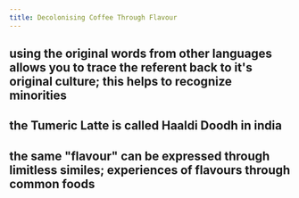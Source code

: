 ```yaml
---
title: Decolonising Coffee Through Flavour
---
```


## using the original words from other languages allows you to trace the referent back to it's original culture; this helps to recognize minorities
## the Tumeric Latte is called Haaldi Doodh in india
## the same "flavour" can be expressed through limitless similes; experiences of flavours through common foods

